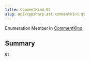 ```yaml
---
title: CommentKind.Qt
slug: api/cppsharp.ast.commentkind.qt
---
```

Enumeration Member in [CommentKind](/api/cppsharp/ast/commentkind)

## Summary



```csharp
Qt
```

